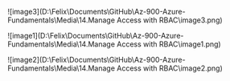 ![image3](D:\Felix\Documents\GitHub\Az-900-Azure-Fundamentals\Media\14.Manage Access with RBAC\image3.png)

![image1](D:\Felix\Documents\GitHub\Az-900-Azure-Fundamentals\Media\14.Manage Access with RBAC\image1.png)

![image2](D:\Felix\Documents\GitHub\Az-900-Azure-Fundamentals\Media\14.Manage Access with RBAC\image2.png)